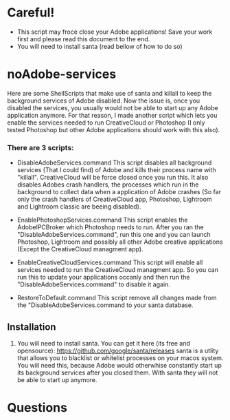 # Careful!
- This script may froce close your Adobe applications! Save your work first and please read this document to the end.
- You will need to install santa (read bellow of how to do so)

# noAdobe-services
Here are some ShellScripts that make use of santa and killall to keep the background services of Adobe disabled. Now the issue is, once you disabled the services, you usually would not be able to start up any Adobe application anymore. For that reason, I made another script which lets you enable the services needed to run CreativeCloud or Photoshop (I only tested Photoshop but other Adobe applications should work with this also).

### There are 3 scripts:
- DisableAdobeServices.command
This script disables all background services (That I could find) of Adobe and kills their process name with "killall". CreativeCloud will be force closed once you run this. It also disables Adobes crash handlers, the processes which run in the background to collect data when a application of Adobe crashes (So far only the crash handlers of CreativeCloud app, Photoshop, Lightroom and Lightroom classic are beeing disabled).

- EnablePhotoshopServices.command
This script enables the AdobeIPCBroker which Photoshop needs to run. After you ran the "DisableAdobeServices.command", run this one and you can launch Photoshop, Lightroom and possibly all other Adobe creative applications (Except the CreativeCloud managment app).

- EnableCreativeCloudServices.command
This script will enable all services needed to run the CreativeCloud managment app. So you can run this to update your applications occanly and then run the "DisableAdobeServices.command" to disable it again.

- RestoreToDefault.command
This script remove all changes made from the "DisableAdobeServices.command to your santa database.


## Installation
1. You will need to install santa. You can get it here (its free and opensource): https://github.com/google/santa/releases
santa is a utlity that allows you to blacklist or whitelist processes on your macos system. You will need this, because Adobe would otherwhise constantly start up its background services after you closed them. With santa they will not be able to start up anymore.


# Questions
